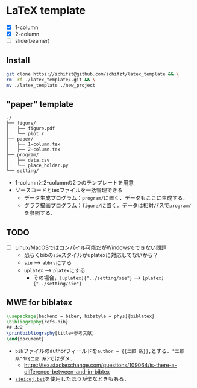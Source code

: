# LaTeX template
+ [x] 1-column
+ [x] 2-column
+ [ ] slide(beamer)

## Install
```bash
git clone https://schifzt@github.com/schifzt/latex_template && \
rm -rf ./latex_template/.git && \
mv ./latex_template ./new_project
```

## "paper" template
```
./
├── figure/
│   ├── figure.pdf
│   └── plot.r
├── paper/
│   ├── 1-column.tex
│   ├── 2-column.tex
├── program/
│   ├── data.csv
│   └── place_holder.py
└── setting/
```
+ 1-columnと2-columnの2つのテンプレートを用意
+ ソースコードとtexファイルを一括管理できる
    + データ生成プログラム：`program/`に置く．データもここに生成する．
    + グラフ描画プログラム：`figure/`に置く．データは相対パスで`program/`を参照する．
  
## TODO
+ [ ] Linux/MacOSではコンパイル可能だがWindowsでできない問題
    + 恐らくbibの`sie`スタイルがuplatexに対応してないから？
    + `sie` --> `abbrv`にする
    + `uplatex` --> `platex`にする
        + その場合，`[uplatex]{"../setting/sie"}` --> `[platex]{"../setting/sie"}`

## MWE for biblatex
```tex
\usepackage[backend = biber, bibstyle = phys]{biblatex}
\bibliography{refs.bib}
## 本文
\printbibliography[title=参考文献]
\end{document}
```
+ `bib`ファイルのauthorフィールドを`author = {{二郎 系}},`とする．`"二郎 系"`や`{二郎 系}`ではダメ．
    + https://tex.stackexchange.com/questions/109064/is-there-a-difference-between-and-in-bibtex
+ [`sieicej.bst`](https://www.ieice.org/ftp/)を使用したほうが楽なときもある．



